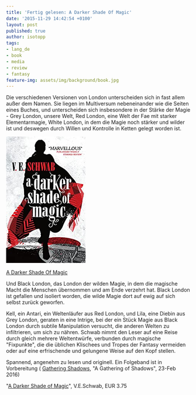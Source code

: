 ```yaml
---
title: 'Fertig gelesen: A Darker Shade Of Magic'
date: '2015-11-29 14:42:54 +0100'
layout: post
published: true
author: isotopp
tags:
- lang_de
- book
- media
- review
- fantasy
feature-img: assets/img/background/book.jpg
---
```

Die verschiedenen Versionen von London unterscheiden sich in fast allem außer dem Namen. Sie liegen im Multiversum nebeneinander wie die Seiten eines Buches, und unterscheiden sich insbesondere in der Stärke der Magie - Grey London, unsere Welt, Red London, eine Welt der Fae mit starker Elementarmagie, White London, in dem die Magie noch stärker und wilder ist und deswegen durch Willen und Kontrolle in Ketten gelegt worden ist.

[![](/uploads/2015/11/shadows.jpg)](https://www.amazon.de/Darker-Shade-Magic-V-E-Schwab-ebook/dp/B00SEU9TZK)

[A Darker Shade Of Magic](https://www.amazon.de/Darker-Shade-Magic-V-E-Schwab-ebook/dp/B00SEU9TZK)

Und Black London, das London der wilden Magie, in dem die magische Macht die Menschen übernommen und am Ende verzehrt hat. Black London ist gefallen und isoliert worden, die wilde Magie dort auf ewig auf sich selbst zurück geworfen.

Kell, ein Antari, ein Weltenläufer aus Red London, und Lila, eine Diebin aus Grey London, geraten in eine Intrige, bei der ein Stück Magie aus Black London durch subtile Manipulation versucht, die anderen Welten zu infiltrieren, um sich zu nähren. Schwab nimmt den Leser auf eine Reise durch gleich mehrere Weltentwürfe, verbunden durch magische "Fixpunkte", die die üblichen Klischees und Tropes der Fantasy vermeiden oder auf eine erfrischende und gelungene Weise auf den Kopf stellen.

Spannend, angenehm zu lesen und originell. Ein Folgeband ist in Vorbereitung (
[Gathering Shadows](https://www.amazon.de/Gathering-Shadows-V-E-Schwab-ebook/dp/B00WDVL07Q), "A Gathering of Shadows", 23-Feb 2016)

"[A Darker Shade of Magic](https://www.amazon.de/Darker-Shade-Magic-V-E-Schwab-ebook/dp/B00SEU9TZK)", V.E.Schwab, EUR 3.75
